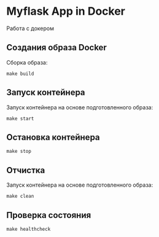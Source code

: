 # Myflask App in Docker

Работа с докером

## Создания образа Docker

Сборка образа:

`make build`

## Запуск контейнера

Запуск контейнера на основе подготовленного образа:

`make start`

## Остановка контейнера

`make stop`


## Отчистка

Запуск контейнера на основе подготовленного образа:

`make clean`

## Проверка состояния

`make healthcheck`
